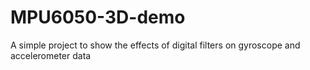 # MPU6050-3D-demo
A simple project to show the effects of digital filters on gyroscope and accelerometer data

